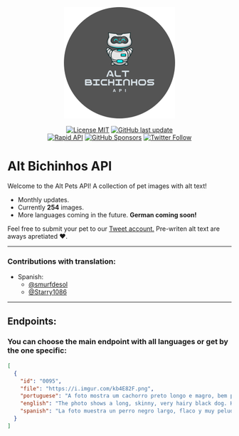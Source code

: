 <p align="center">
<img  alt="Alt Bicinhos API logo. Grey background with a cartoon of a cat robot." src="./media/logo.png" width=250></a>
</p>
<p align="center">
<a href="https://github.com/ashtrindade/altbichinhos/blob/main/LICENSE.md"><img alt="License MIT" src="https://img.shields.io/apm/l/atomic-design-ui.svg?"></a>
<a href="#"><img alt="GitHub last update" src="https://img.shields.io/github/last-commit/ashtrindade/altbichinhos?label=Last%20Update&logo=github"></a>
</br>
<a href="https://rapidapi.com/ashtrindade/api/alt-bichinhos"><img alt="Rapid API" src="https://img.shields.io/badge/-RapidAPI-1d4371"></a>
<a href="https://github.com/sponsors/ashtrindade/"><img alt="GitHub Sponsors" src="https://img.shields.io/github/sponsors/ashtrindade?color=ff69ba&logo=github-sponsors"></a>
<a href="https://twitter.com/altbichinhos"><img alt="Twitter Follow" src="https://img.shields.io/twitter/follow/altbichinhos?label=%40altbichinhos&style=social"></a>
</p>

# Alt Bichinhos API
Welcome to the Alt Pets API! A collection of pet images with alt text!

- Monthly updates. 
- Currently **254** images.
- More languages coming in the future. **German coming soon!**

Feel free to submit your pet to our <a href="https://twitter.com/altbichinhos">Tweet account.</a> Pre-writen alt text are aways apretiated ♥. 

---

### Contributions with translation:
- Spanish:
  - <a href="https://twitter.com/smurfdesol">@smurfdesol</a>
  - <a href="https://twitter.com/Starry1086">@Starry1086</a>
  
---

## Endpoints:
### You can choose the main endpoint with all languages or get by the one specific:

```json
[
  {
    "id": "0095",
    "file": "https://i.imgur.com/kb4E82F.png",
    "portuguese": "A foto mostra um cachorro preto longo e magro, bem peludo. Está deitado de costas, com a cabeça para a direita. Em sua barriga, bem encolhido, está um gatinho também preto. Ele é bem pequeno e encara a câmera com seus olhinhos verdes. Estão deitados no chão, em cima de um tapete azul e branco.",
    "english": "The photo shows a long, skinny, very hairy black dog. He is lying on his back with his head to the right. In her belly, well shrunk, is a black kitten. He is very small and stares at the camera with his little green eyes. They are lying on the floor, on top of a blue and white rug.",
    "spanish": "La foto muestra un perro negro largo, flaco y muy peludo. Está acostado boca arriba con la cabeza hacia la derecha. En su vientre, bien encogido, hay un gatito negro. Es muy pequeño y mira fijamente a la cámara con sus ojitos verdes. Están tirados en el suelo, encima de una alfombra azul y blanca."
  }
]
```
